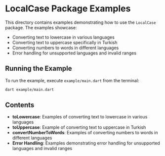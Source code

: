 
# LocalCase Package Examples

This directory contains examples demonstrating how to use the `LocalCase` package. The examples showcase:

- Converting text to lowercase in various languages
- Converting text to uppercase specifically in Turkish
- Converting numbers to words in different languages
- Error handling for unsupported languages and invalid ranges

## Running the Example

To run the example, execute `example/main.dart` from the terminal:

```bash
dart example/main.dart
```

## Contents

- **toLowercase**: Examples of converting text to lowercase in various languages
- **toUppercase**: Example of converting text to uppercase in Turkish
- **convertNumberToWords**: Examples of converting numbers to words in different languages
- **Error Handling**: Examples demonstrating error handling for unsupported languages and invalid ranges
